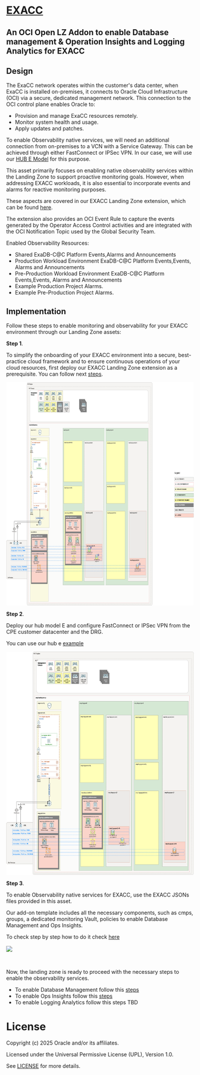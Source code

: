 
# **[EXACC](#)**
## **An OCI Open LZ Addon to enable Database management & Operation Insights and Logging Analytics for EXACC**


## Design

The ExaCC network operates within the customer's data center, when ExaCC is installed on-premises, it connects to Oracle Cloud Infrastructure (OCI) via a secure, dedicated management network. This connection to the OCI control plane enables Oracle to:

* Provision and manage ExaCC resources remotely.
* Monitor system health and usage.
* Apply updates and patches.

To enable Observability native services, we will need an additional connection from on-premises to a VCN with a Service Gateway. This can be achieved through either FastConnect or IPSec VPN. In our case, we will use our [HUB E Model](https://github.com/oci-landing-zones/oci-landing-zone-operating-entities/tree/master/addons/oci-hub-models/hub_e) for this purpose.

This asset primarily focuses on enabling native observability services within the Landing Zone to support proactive monitoring goals. However, when addressing EXACC workloads, it is also essential to incorporate events and alarms for reactive monitoring purposes.

These aspects are covered in our EXACC Landing Zone extension, which can be found [here](https://github.com/oci-landing-zones/oci-landing-zone-operating-entities/tree/master/workload-extensions/exacc).

The extension also provides an OCI Event Rule to capture the events generated by the Operator Access Control activities and are integrated with the OCI Notification Topic used by the Global Security Team.

Enabled Observability Resources:
* Shared ExaDB-C@C Platform Events,Alarms and Announcements
* Production Workload Environment ExaDB-C@C Platform Events,Events, Alarms and Announcements
* Pre-Production Workload Environment ExaDB-C@C Platform Events,Events, Alarms and Announcements
* Example Production Project Alarms.
* Example Pre-Production Project Alarms.



## Implementation

Follow these steps to enable monitoring and observability for your EXACC environment through our Landing Zone assets:

**Step 1**. 
 
To simplify the onboarding of your EXACC environment into a secure, best-practice cloud framework and to ensure continuous operations of your cloud resources, first deploy our EXACC Landing Zone extension as a prerequisite. You can follow next [steps](https://github.com/oci-landing-zones/oci-landing-zone-operating-entities/tree/master/workload-extensions/exacc). 

<img src="../images/ADDON_EXACC.png" height="600" align="center">



**Step 2**. 

Deploy our hub model E and configure FastConnect or IPSec VPN from the CPE customer datacenter and the DRG.

You can use our hub e [example](https://github.com/oci-landing-zones/oci-landing-zone-operating-entities/tree/master/addons/oci-hub-models/hub_e)

<img src="../images/HUB_E.png" height="600" align="center">



**Step 3**. 

To enable Observability native services for EXACC, use the EXACC JSONs files provided in this asset. 

Our add-on template includes all the necessary components, such as cmps, groups, a dedicated monitoring Vault, policies to enable Database Management and Ops Insights.

To check step by step how to do it check [here](./Implementation_addon_steps.md)

<img src="../images/OBS_ADDON_EXACC.png" height="600" align="center">

&nbsp; 

Now, the landing zone is ready to proceed with the necessary steps to enable the observability services.

* To enable Database Management follow this [steps](https://github.com/oracle-devrel/technology-engineering/blob/O%26M-for-LZ/manageability-and-operations/observability-and-manageability/database-management/LZ-addons/steps_to_enable_DBM_ExaCC.md)
* To enable Ops Insights follow this [steps](https://github.com/oracle-devrel/technology-engineering/blob/O%26M-for-LZ/manageability-and-operations/observability-and-manageability/operations-insights/LZ-addons/steps_to_enable_OPSI_ExaCC.md)
* To enable Logging Analytics follow this steps TBD



# License

Copyright (c) 2025 Oracle and/or its affiliates.

Licensed under the Universal Permissive License (UPL), Version 1.0.

See [LICENSE](/LICENSE.txt) for more details.
